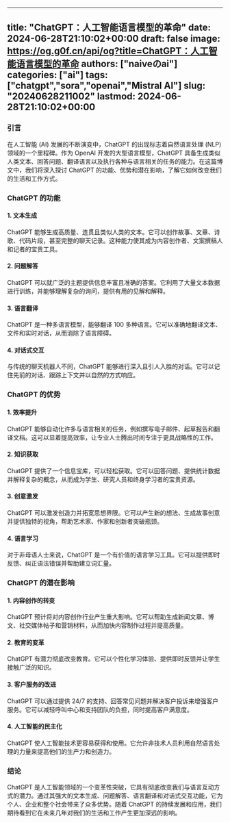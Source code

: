 
---
title: "ChatGPT：人工智能语言模型的革命"
date: 2024-06-28T21:10:02+00:00
draft: false
image: https://og.g0f.cn/api/og?title=ChatGPT：人工智能语言模型的革命
authors: ["naiveのai"]
categories: ["ai"]
tags: ["chatgpt","sora","openai","Mistral AI"]
slug: "20240628211002"
lastmod: 2024-06-28T21:10:02+00:00
---
### 引言

在人工智能 (AI) 发展的不断演变中，ChatGPT 的出现标志着自然语言处理 (NLP) 领域的一个里程碑。作为 OpenAI 开发的大型语言模型，ChatGPT 具备生成类似人类文本、回答问题、翻译语言以及执行各种与语言相关的任务的能力。在这篇博文中，我们将深入探讨 ChatGPT 的功能、优势和潜在影响，了解它如何改变我们的生活和工作方式。

### ChatGPT 的功能

#### 1. 文本生成

ChatGPT 能够生成高质量、连贯且类似人类的文本。它可以创作故事、文章、诗歌、代码片段，甚至完整的聊天记录。这种能力使其成为内容创作者、文案撰稿人和记者的宝贵工具。

#### 2. 问题解答

ChatGPT 可以就广泛的主题提供信息丰富且准确的答案。它利用了大量文本数据进行训练，并能够理解复杂的询问，提供有用的见解和解释。

#### 3. 语言翻译

ChatGPT 是一种多语言模型，能够翻译 100 多种语言。它可以准确地翻译文本、文件和实时对话，从而消除了语言障碍。

#### 4. 对话式交互

与传统的聊天机器人不同，ChatGPT 能够进行深入且引人入胜的对话。它可以记住先前的对话、跟踪上下文并以自然的方式响应。

### ChatGPT 的优势

#### 1. 效率提升

ChatGPT 能够自动化许多与语言相关的任务，例如撰写电子邮件、起草报告和翻译文档。这可以显着提高效率，让专业人士腾出时间专注于更具战略性的工作。

#### 2. 知识获取

ChatGPT 提供了一个信息宝库，可以轻松获取。它可以回答问题、提供统计数据并解释复杂的概念，从而成为学生、研究人员和终身学习者的宝贵资源。

#### 3. 创意激发

ChatGPT 可以激发创造力并拓宽思想界限。它可以产生新的想法、生成故事创意并提供独特的视角，帮助艺术家、作家和创新者突破瓶颈。

#### 4. 语言学习

对于非母语人士来说，ChatGPT 是一个有价值的语言学习工具。它可以提供即时反馈、纠正语法错误并帮助建立词汇量。

### ChatGPT 的潜在影响

#### 1. 内容创作的转变

ChatGPT 预计将对内容创作行业产生重大影响。它可以帮助生成新闻文章、博文、社交媒体帖子和营销材料，从而加快内容制作过程并提高质量。

#### 2. 教育的变革

ChatGPT 有潜力彻底改变教育。它可以个性化学习体验、提供即时反馈并让学生接触广泛的知识。

#### 3. 客户服务的改进

ChatGPT 可以通过提供 24/7 的支持、回答常见问题并解决客户投诉来增强客户服务。它可以减轻呼叫中心和支持团队的负担，同时提高客户满意度。

#### 4. 人工智能的民主化

ChatGPT 使人工智能技术更容易获得和使用。它允许非技术人员利用自然语言处理的力量来提高他们的生产力和创造力。

### 结论

ChatGPT 是人工智能领域的一个变革性突破，它具有彻底改变我们与语言互动方式的潜力。通过其强大的文本生成、问题解答、语言翻译和对话式交互功能，它为个人、企业和整个社会带来了众多优势。随着 ChatGPT 的持续发展和应用，我们期待看到它在未来几年对我们的生活和工作产生更加深远的影响。